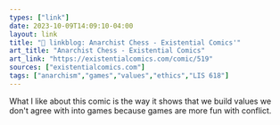 ```yaml
---
types: ["link"]
date: 2023-10-09T14:09:10-04:00
layout: link
title: "🔗 linkblog: Anarchist Chess - Existential Comics'"
art_title: "Anarchist Chess - Existential Comics"
art_link: "https://existentialcomics.com/comic/519"
sources: ["existentialcomics.com"]
tags: ["anarchism","games","values","ethics","LIS 618"]
---
```

What I like about this comic is the way it shows that we build values we don't agree with into games because games are more
fun with conflict.
